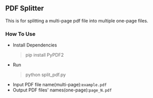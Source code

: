 ## PDF Splitter

This is for splitting a multi-page pdf file into multiple one-page files.

### How To Use

- Install Dependencies
  > pip install PyPDF2
- Run
  > python split_pdf.py
- Input PDF file name(multi-page):`example.pdf`
- Output PDF files' names(one-page):`page_N.pdf`
